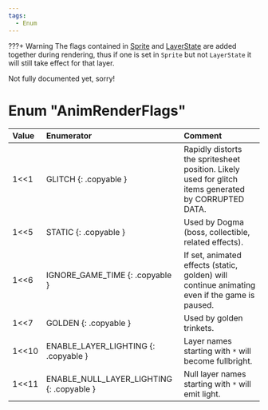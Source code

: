 ```yaml
---
tags:
  - Enum
---
```


???+ Warning
    The flags contained in [Sprite](Sprite.md) and [LayerState](LayerState.md) are added together during rendering, thus if one is set in `Sprite` but not `LayerState` it will still take effect for that layer.

Not fully documented yet, sorry!

# Enum "AnimRenderFlags"
|Value|Enumerator|Comment|
|:--|:--|:--|
|1<<1 |GLITCH {: .copyable } | Rapidly distorts the spritesheet position. Likely used for glitch items generated by CORRUPTED DATA.  |
|1<<5 |STATIC {: .copyable } | Used by Dogma (boss, collectible, related effects). |
|1<<6 |IGNORE_GAME_TIME {: .copyable } | If set, animated effects (static, golden) will continue animating even if the game is paused. |
|1<<7 |GOLDEN {: .copyable } | Used by golden trinkets. |
|1<<10 |ENABLE_LAYER_LIGHTING {: .copyable } | Layer names starting with `*` will become fullbright.  |
|1<<11 |ENABLE_NULL_LAYER_LIGHTING {: .copyable } | Null layer names starting with `*` will emit light. |
